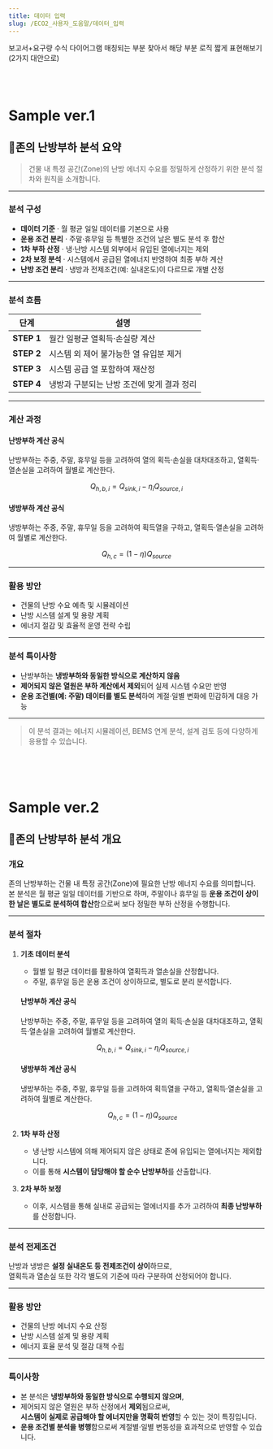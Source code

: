 ```yaml
---
title: 데이터 입력
slug: /ECO2_사용자_도움말/데이터_입력
---
```

보고서+요구량 수식 다이어그램 매칭되는 부분 찾아서 해당 부분 로직 짧게 표현해보기 (2가지 대안으로)

<br>
<br>

# Sample ver.1

## 🔹존의 난방부하 분석 요약

> 건물 내 특정 공간(Zone)의 난방 에너지 수요를 정밀하게 산정하기 위한 분석 절차와 원칙을 소개합니다.

---

### 분석 구성

- **데이터 기준** · 월 평균 일일 데이터를 기본으로 사용  
- **운용 조건 분리** · 주말·휴무일 등 특별한 조건의 날은 별도 분석 후 합산  
- **1차 부하 산정** · 냉·난방 시스템 외부에서 유입된 열에너지는 제외  
- **2차 보정 분석** · 시스템에서 공급된 열에너지 반영하여 최종 부하 계산  
- **난방 조건 분리** · 냉방과 전제조건(예: 실내온도)이 다르므로 개별 산정

---

### 분석 흐름

| 단계 | 설명 |
|------|------|
| **STEP 1** | 월간 일평균 열획득·손실량 계산 |
| **STEP 2** | 시스템 외 제어 불가능한 열 유입분 제거 |
| **STEP 3** | 시스템 공급 열 포함하여 재산정 |
| **STEP 4** | 냉방과 구분되는 난방 조건에 맞게 결과 정리 |

---

### 계산 과정

#### 난방부하 계산 공식

난방부하는 주중, 주말, 휴무일 등을 고려하여 열의 획득·손실을 대차대조하고, 열획득·열손실을 고려하여 월별로 계산한다.

$$
Q_{h,b,i} = Q_{sink,i} - \eta_i Q_{source,i} \tag{2-1}
$$


#### 냉방부하 계산 공식

냉방부하는 주중, 주말, 휴무일 등을 고려하여 획득열을 구하고, 열획득·열손실을 고려하여 월별로 계산한다.

$$
Q_{h,c} = (1 - \eta) Q_{source} \tag{2-1}
$$

---

### 활용 방안

- 건물의 난방 수요 예측 및 시뮬레이션  
- 난방 시스템 설계 및 용량 계획  
- 에너지 절감 및 효율적 운영 전략 수립  

---

### 분석 특이사항

- 난방부하는 **냉방부하와 동일한 방식으로 계산하지 않음**  
- **제어되지 않은 열원은 부하 계산에서 제외**되어 실제 시스템 수요만 반영  
- **운용 조건별(예: 주말) 데이터를 별도 분석**하여 계절·일별 변화에 민감하게 대응 가능

---

> 이 분석 결과는 에너지 시뮬레이션, BEMS 연계 분석, 설계 검토 등에 다양하게 응용할 수 있습니다.  

<br>
<br>
<br>



# Sample ver.2

## 🔹존의 난방부하 분석 개요

### 개요  
존의 난방부하는 건물 내 특정 공간(Zone)에 필요한 난방 에너지 수요를 의미합니다.  
본 분석은 월 평균 일일 데이터를 기반으로 하며, 주말이나 휴무일 등 **운용 조건이 상이한 날은 별도로 분석하여 합산**함으로써 보다 정밀한 부하 산정을 수행합니다.

---

### 분석 절차

1. **기초 데이터 분석**  
   - 월별 일 평균 데이터를 활용하여 열획득과 열손실을 산정합니다.  
   - 주말, 휴무일 등은 운용 조건이 상이하므로, 별도로 분리 분석합니다.

    #### 난방부하 계산 공식
    난방부하는 주중, 주말, 휴무일 등을 고려하여 열의 획득·손실을 대차대조하고, 열획득·열손실을 고려하여 월별로 계산한다.

    $$
    Q_{h,b,i} = Q_{sink,i} - \eta_i Q_{source,i} \tag{2-1}
    $$


    #### 냉방부하 계산 공식

    냉방부하는 주중, 주말, 휴무일 등을 고려하여 획득열을 구하고, 열획득·열손실을 고려하여 월별로 계산한다.

    $$
    Q_{h,c} = (1 - \eta) Q_{source} \tag{2-1}
    $$


2. **1차 부하 산정**  
   - 냉·난방 시스템에 의해 제어되지 않은 상태로 존에 유입되는 열에너지는 제외합니다.  
   - 이를 통해 **시스템이 담당해야 할 순수 난방부하**를 산출합니다.

3. **2차 부하 보정**  
   - 이후, 시스템을 통해 실내로 공급되는 열에너지를 추가 고려하여 **최종 난방부하**를 산정합니다.

---

### 분석 전제조건  

난방과 냉방은 **설정 실내온도 등 전제조건이 상이**하므로,  
열획득과 열손실 또한 각각 별도의 기준에 따라 구분하여 산정되어야 합니다.

---

### 활용 방안  

- 건물의 난방 에너지 수요 산정  
- 난방 시스템 설계 및 용량 계획  
- 에너지 효율 분석 및 절감 대책 수립  

---

### 특이사항  

- 본 분석은 **냉방부하와 동일한 방식으로 수행되지 않으며**,  
- 제어되지 않은 열원은 부하 산정에서 **제외**됨으로써,  
  **시스템이 실제로 공급해야 할 에너지만을 명확히 반영**할 수 있는 것이 특징입니다.  
- **운용 조건별 분석을 병행**함으로써 계절별·일별 변동성을 효과적으로 반영할 수 있습니다.
